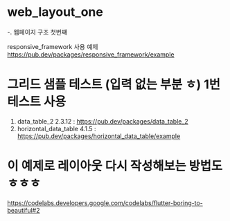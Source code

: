 # web_layout_one

-. 웹페이지 구조 첫번쨰

responsive_framework 사용 예제
https://pub.dev/packages/responsive_framework/example

# 그리드 샘플 테스트 (입력 없는 부분 ㅎ) 1번 테스트 사용
1. data_table_2 2.3.12 : https://pub.dev/packages/data_table_2
2. horizontal_data_table 4.1.5 : https://pub.dev/packages/horizontal_data_table/example


# 이 예제로 레이아웃 다시 작성해보는 방법도 ㅎㅎㅎ
https://codelabs.developers.google.com/codelabs/flutter-boring-to-beautiful#2